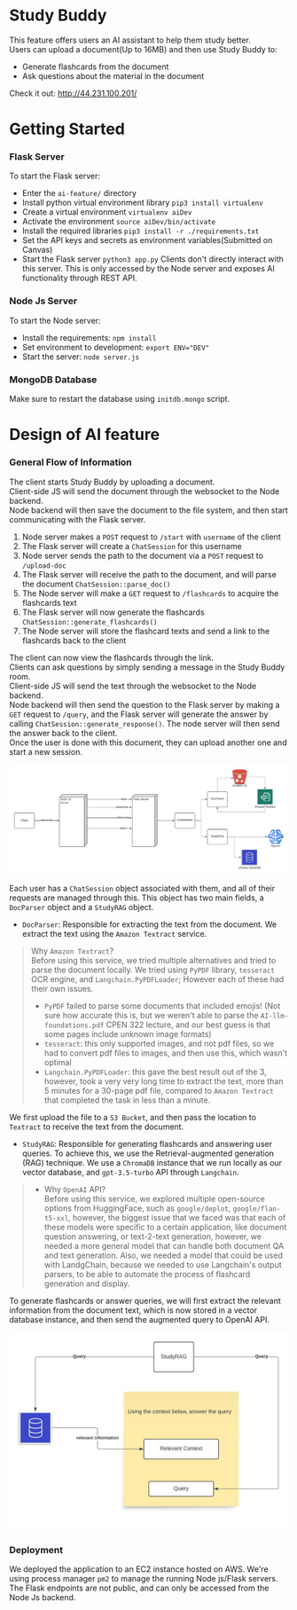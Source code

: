 # Study Buddy
This feature offers users an AI assistant to help them study better.\
Users can upload a document(Up to 16MB) and then use Study Buddy to:
* Generate flashcards from the document
* Ask questions about the material in the document

Check it out: http://44.231.100.201/

# Getting Started
### Flask Server
To start the Flask server:
* Enter the `ai-feature/` directory
* Install python virtual environment library `pip3 install virtualenv`
* Create a virtual environment `virtualenv aiDev`
* Activate the environment `source aiDev/bin/activate`
* Install the required libraries `pip3 install -r ./requirements.txt`
* Set the API keys and secrets as environment variables(Submitted on Canvas)
* Start the Flask server `python3 app.py`
Clients don't directly interact with this server. This is only accessed by the Node server and exposes AI functionality through REST API.
### Node Js Server
To start the Node server:
* Install the requirements: ```npm install```
* Set environment to development: ```export ENV="DEV"```
* Start the server: ```node server.js```
### MongoDB Database
Make sure to restart the database using `initdb.mongo` script.

# Design of AI feature
### General Flow of Information
The client starts Study Buddy by uploading a document.\
Client-side JS will send the document through the websocket to the Node backend.\
Node backend will then save the document to the file system, and then start communicating with the Flask server.
1. Node server makes a `POST` request to `/start` with `username` of the client
2. The Flask server will create a `ChatSession` for this username
3. Node server sends the path to the document via a `POST` request to `/upload-doc`
4. The Flask server will receive the path to the document, and will parse the document `ChatSession::parse_doc()`
5. The Node server will make a `GET` request to `/flashcards` to acquire the flashcards text
6. The Flask server will now generate the flashcards `ChatSession::generate_flashcards()`
7. The Node server will store the flashcard texts and send a link to the flashcards back to the client

The client can now view the flashcards through the link. <br>
Clients can ask questions by simply sending a message in the Study Buddy room. <br>
Client-side JS will send the text through the websocket to the Node backend. <br>
Node backend will then send the question to the Flask server by making a `GET` request to `/query`, and the Flask server will generate the answer by calling `ChatSession::generate_response()`. The node server will then send the answer back to the client.<br>
Once the user is done with this document, they can upload another one and start a new session.<br>

![Design](./readme-Flowcharts.jpeg)     

Each user has a `ChatSession` object associated with them, and all of their requests are managed through this. This object has two main fields, a `DocParser` object and a `StudyRAG` object.
* `DocParser`: Responsible for extracting the text from the document. We extract the text using the `Amazon Textract` service.
> Why `Amazon Textract`?\
Before using this service, we tried multiple alternatives and tried to parse the document locally. We tried using `PyPDF` library, `tesseract` OCR engine, and `Langchain.PyPDFLoader`; However each of these had their own issues. 
> * `PyPDF` failed to parse some documents that included emojis! (Not sure how accurate this is, but we weren't able to parse the `AI-llm-foundations.pdf` CPEN 322 lecture, and our best guess is that some pages include unknown image formats)
> * `tesseract`: this only supported images, and not pdf files, so we had to convert pdf files to images, and then use this, which wasn't optimal
> *  `Langchain.PyPDFLoader`: this gave the best result out of the 3, however, took a very very long time to extract the text, more than 5 minutes for a 30-page pdf file, compared to `Amazon Textract` that completed the task in less than a minute.

We first upload the file to a `S3 Bucket`, and then pass the location to `Textract` to receive the text from the document.


* `StudyRAG`: Responsible for generating flashcards and answering user queries. To achieve this, we use the Retrieval-augmented generation (RAG) technique. We use a `ChromaDB` instance that we run locally as our vector database, and `gpt-3.5-turbo` API through `Langchain`.
> * Why `OpenAI` API?\
Before using this service, we explored multiple open-source options from HuggingFace, such as `google/deplot`, `google/flan-t5-xxl`, however, the biggest issue that we faced was that each of these models were specific to a certain application, like document question answering, or text-2-text generation, however, we needed a more general model that can handle both document QA and text generation. Also, we needed a model that could be used with LandgChain, because we needed to use Langchain's output parsers, to be able to automate the process of flashcard generation and display.

To generate flashcards or answer queries, we will first extract the relevant information from the document text, which is now stored in a vector database instance, and then send the augmented query to OpenAI API.

![Design](./readme-RAG.jpeg)     

### Deployment
We deployed the application to an EC2 instance hosted on AWS. We're using process manager `pm2` to manage the running Node js/Flask servers. The Flask endpoints are not public, and can only be accessed from the Node Js backend. 

